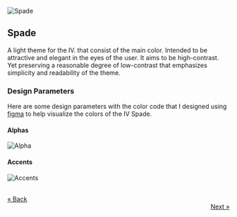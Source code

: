 ![Spade](../.github/assets/palettes/spade/colorscheme.png)

## Spade

A light theme for the IV. that consist of the main color. Intended to be attractive and elegant in the eyes of the user. It aims to be high-contrast.
Yet preserving a reasonable degree of low-contrast that emphasizes simplicity and readability of the theme. 

### Design Parameters

Here are some design parameters with the color code that I designed using [figma](https://figma.com) to help visualize the colors of the IV Spade. 

#### Alphas  

![Alpha](../.github/assets/palettes/spade/alphas.png)

#### Accents  

![Accents](../.github/assets/palettes/spade/accents.png)

<br />
<a href="https://github.com/riyuzenn/iv" align="left">« Back</a>
<div align="right">
  <a href="./clover.md">Next »</a>
</div>
